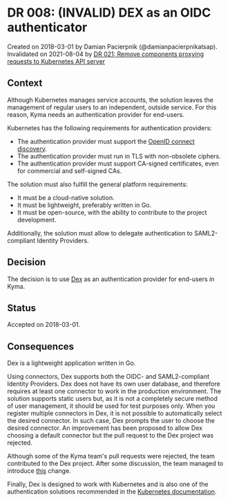# DR 008: (INVALID) DEX as an OIDC authenticator

Created on 2018-03-01 by Damian Pacierpnik (@damianpacierpnikatsap).
Invalidated on 2021-08-04 by [DR 021: Remove components proxying requests to Kubernetes API server](dr-021-Remove-k8s-api-server-proxies.md)

## Context

Although Kubernetes manages service accounts, the solution leaves the management of regular users to an independent, outside service.
For this reason, Kyma needs an authentication provider for end-users.

Kubernetes has the following requirements for authentication providers:

- The authentication provider must support the [OpenID connect discovery](https://openid.net/specs/openid-connect-discovery-1_0.html).
- The authentication provider must run in TLS with non-obsolete ciphers.
- The authentication provider must support CA-signed certificates, even for commercial and self-signed CAs.

The solution must also fulfill the general platform requirements:

- It must be a cloud-native solution.
- It must be lightweight, preferably written in Go.
- It must be open-source, with the ability to contribute to the project development.

Additionally, the solution must allow to delegate authentication to SAML2-compliant Identity Providers.

## Decision

The decision is to use [Dex](https://github.com/coreos/dex) as an authentication provider for end-users in Kyma.

## Status

Accepted on 2018-03-01.

## Consequences

Dex is a lightweight application written in Go.

Using connectors, Dex supports both the OIDC- and SAML2-compliant Identity Providers. Dex does not have its own user database, and therefore requires at least one connector to work in the production
environment. The solution supports static users but, as it is not a completely secure method of user management, it should be used for test purposes only.
When you register multiple connectors in Dex, it is not possible to automatically select the desired connector. In such case, Dex prompts the user to choose the desired connector.
An improvement has been proposed to allow Dex choosing a default connector but the pull request to the Dex project was rejected.

Although some of the Kyma team's pull requests were rejected, the team contributed to the Dex project.
After some discussion, the team managed to introduce [this](https://github.com/coreos/dex/issues/1087) change.

Finally, Dex is designed to work with Kubernetes and is also one of the authentication solutions
recommended in the [Kubernetes documentation](https://kubernetes.io/docs/admin/authentication/#configuring-the-api-server).
